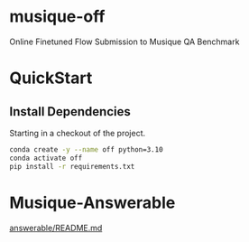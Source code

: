 # musique-off
Online Finetuned Flow Submission to Musique QA Benchmark

# QuickStart

## Install Dependencies

Starting in a checkout of the project.
```bash
conda create -y --name off python=3.10
conda activate off
pip install -r requirements.txt
```

# Musique-Answerable

[answerable/README.md](answerable/README.md)
